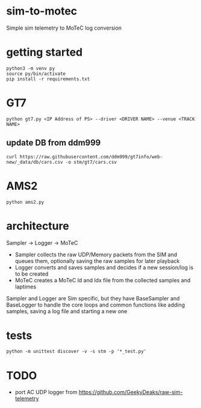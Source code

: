 # sim-to-motec

Simple sim telemetry to MoTeC log conversion

# getting started

    python3 -m venv py
    source py/bin/activate
    pip install -r requirements.txt

# GT7

    python gt7.py <IP Address of PS> --driver <DRIVER NAME> --venue <TRACK NAME>


## update DB from ddm999

    curl https://raw.githubusercontent.com/ddm999/gt7info/web-new/_data/db/cars.csv -o stm/gt7/cars.csv

# AMS2

    python ams2.py

# architecture

Sampler -> Logger -> MoTeC

- Sampler collects the raw UDP/Memory packets from the SIM and queues them, optionally saving the raw samples for later playback
- Logger converts and saves samples and decides if a new session/log is to be created
- MoTeC creates a MoTeC ld and ldx file from the collected samples and laptimes

Sampler and Logger are Sim specific, but they have BaseSampler and BaseLogger to handle the core loops and common functions like adding samples,
saving a log file and starting a new one

# tests

    python -m unittest discover -v -s stm -p '*_test.py'

# TODO

* port AC UDP logger from https://github.com/GeekyDeaks/raw-sim-telemetry